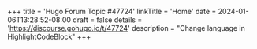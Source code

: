 +++
title = 'Hugo Forum Topic #47724'
linkTitle = 'Home'
date = 2024-01-06T13:28:52-08:00
draft = false
details = 'https://discourse.gohugo.io/t/47724'
description = "Change language in HighlightCodeBlock"
+++
